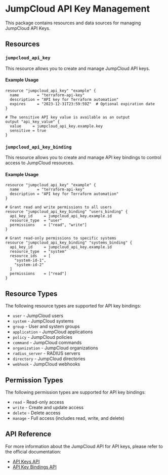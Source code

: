 # JumpCloud API Key Management

This package contains resources and data sources for managing JumpCloud API Keys.

## Resources

### `jumpcloud_api_key`

This resource allows you to create and manage JumpCloud API keys.

#### Example Usage

```hcl
resource "jumpcloud_api_key" "example" {
  name        = "terraform-api-key"
  description = "API key for Terraform automation"
  expires     = "2023-12-31T23:59:59Z"  # Optional expiration date
}

# The sensitive API key value is available as an output
output "api_key_value" {
  value     = jumpcloud_api_key.example.key
  sensitive = true
}
```

### `jumpcloud_api_key_binding`

This resource allows you to create and manage API key bindings to control access to JumpCloud resources.

#### Example Usage

```hcl
resource "jumpcloud_api_key" "example" {
  name        = "terraform-api-key"
  description = "API key for Terraform automation"
}

# Grant read and write permissions to all users
resource "jumpcloud_api_key_binding" "users_binding" {
  api_key_id     = jumpcloud_api_key.example.id
  resource_type  = "user"
  permissions    = ["read", "write"]
}

# Grant read-only permissions to specific systems
resource "jumpcloud_api_key_binding" "systems_binding" {
  api_key_id     = jumpcloud_api_key.example.id
  resource_type  = "system"
  resource_ids   = [
    "system-id-1",
    "system-id-2"
  ]
  permissions    = ["read"]
}
```

## Resource Types

The following resource types are supported for API key bindings:

- `user` - JumpCloud users
- `system` - JumpCloud systems
- `group` - User and system groups
- `application` - JumpCloud applications
- `policy` - JumpCloud policies
- `command` - JumpCloud commands
- `organization` - JumpCloud organizations
- `radius_server` - RADIUS servers
- `directory` - JumpCloud directories
- `webhook` - JumpCloud webhooks

## Permission Types

The following permission types are supported for API key bindings:

- `read` - Read-only access
- `write` - Create and update access
- `delete` - Delete access
- `manage` - Full access (includes read, write, and delete)

## API Reference

For more information about the JumpCloud API for API keys, please refer to the official documentation:

- [API Keys API](https://docs.jumpcloud.com/api/1.0/index.html#api-keys)
- [API Key Bindings API](https://docs.jumpcloud.com/api/1.0/index.html#api-key-bindings) 